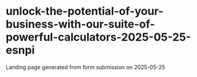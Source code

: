 # unlock-the-potential-of-your-business-with-our-suite-of-powerful-calculators-2025-05-25-esnpi
Landing page generated from form submission on 2025-05-25
